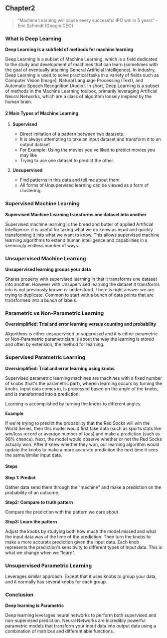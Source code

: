 ## Chapter2

> “Machine Learning will cause every successful IPO win in 5 years”
>    -Eric Schmidt (Google CEO)

### What is Deep Learning
**Deep Learning is a subfield of methods for machine learning**

Deep Learning is a subset of Machine Learning, which is a field dedicated to the
study and development of machines that can learn (sometimes with the goal of eventually
attaining General Artificial Intelligence). In industry, Deep Learning is used to solve
practical tasks in a variety of fields such as Computer Vision (Image), Natural Language
Processing (Text), and Automatic Speech Recognition (Audio). In short, Deep Learning is a
subset of methods in the Machine Learning toolbox, primarily leveraging Artificial Neural
Networks, which are a class of algorithm loosely inspired by the human brain.

#### 2 Main Types of Machine Learning
1. **Supervised**
    - Direct imitation of a pattern between two datasets.  
    - It is always attempting to take an input dataset and transform it to an output dataset
    - For Example:  Using the movies you've liked to predict movies you may like
    - Trying to use one dataset to predict the other.

2. **Unsupervised**
    - Find patterns in this data and tell me about them.
    - All forms of Unsupervised learning can be viewed as a form of clustering.


### Supervised Machine Learning
**Supervised Machine Learning transforms one dataset into another**

Supervised machine learning is the bread and butter of applied Artificial Intelligence.  it is useful for taking what we do know as input and quickly transforming it into what we want to know.  This allows supervised machine learning algorithms to extend human intelligence and capabilities in a seemingly endless number of ways.

### Unsupervised Machine Learning
**Unsupervised learning groups your data**

Shares property with supervised learning in that it transforms one dataset into another.  However with Unsupervised learning the dataset it transforms into is not previously known or understood.  There is right answer we are trying to duplicate. Common to start with a bunch of data points that are transformed into a bunch of labels.

### Parametric vs Non-Parametric Learning
**Oversimplified: Trial and error learning versus counting and probability**

Algorithms is either unsupervised or supervised and it is either parametric or Non-Parametric
parametricism is about the way the learning is stored and often by extension, the method for learning.

### Supervised Parametric Learning
**Oversimplified: Trial and error learning using knobs**

Supervised parametric learning machines are machines with a fixed number of knobs (that's
the parametric part), wherein learning occurs by turning the knobs. Input data comes in, is
processed based on the angle of the knobs, and is transformed into a prediction.

Learning is accomplished by turning the knobs to different angles.

**Example**

If we're trying to predict
the probability that the Red Socks will win the World Series, then this model would first
take data (such as sports stats like win/loss record or average number of toes) and make a
prediction (such as 98% chance). Next, the model would observe whether or not the Red
Socks actually won. After it knew whether they won, our learning algorithm would update
the knobs to make a more accurate prediction the next time it sees the same/similar input
data.

#### Steps

**Step 1: Predict**

Gather data send them through the "machine" and make a prediction on the probability of an outcome.

**Step2: Compare to truth pattern**

Compare the prediction with the pattern we care about


**Step3: Learn the pattern**

Adjust the knobs by studying both how much the model missed and what the input data was at the time of the prediction.  Then turn the knobs to make a more accurate prediction given the input data.  Each knob represents the prediction's sensitivity to different types of input data.  This is what we change when we "learn".

### Unsupervised Parametric Learning

Leverages similar approach.  Except that it uses knobs to group your data, and it normally has several knobs for each group.

### Conclusion
**Deep learning is Parametric**

Deep learning leverages neural networks to perform both supervised and non-supervised prediction.  Neural Networks are incredibly powerful parametric models that transform your input data into output data using a combination of matrices and differentiable functions.
 
